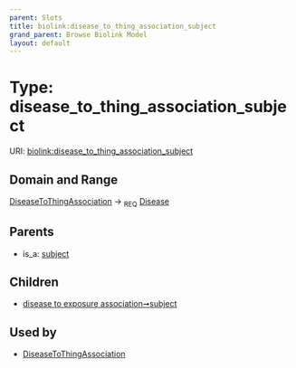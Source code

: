 ```yaml
---
parent: Slots
title: biolink:disease_to_thing_association_subject
grand_parent: Browse Biolink Model
layout: default
---
```


# Type: disease_to_thing_association_subject




URI: [biolink:disease_to_thing_association_subject](https://w3id.org/biolink/vocab/disease_to_thing_association_subject)

## Domain and Range

[DiseaseToThingAssociation](DiseaseToThingAssociation.md) ->  <sub>REQ</sub> [Disease](Disease.md)

## Parents

 *  is_a: [subject](subject.md)

## Children

 *  [disease to exposure association➞subject](disease_to_exposure_association_subject.md)

## Used by

 * [DiseaseToThingAssociation](DiseaseToThingAssociation.md)
